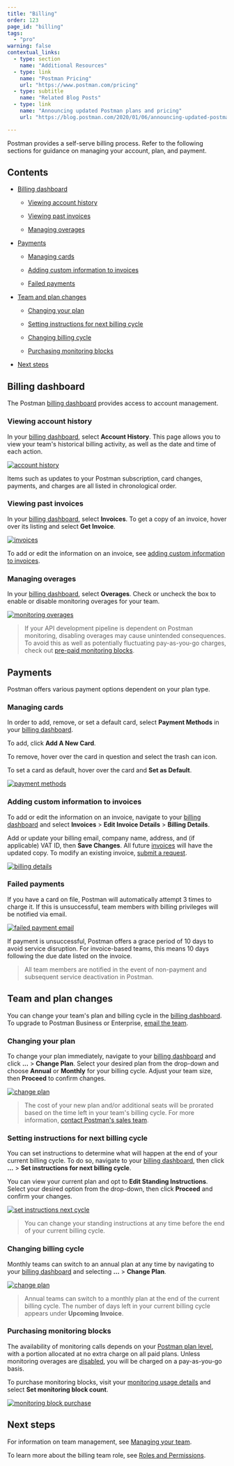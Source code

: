 ```yaml
---
title: "Billing"
order: 123
page_id: "billing"
tags: 
  - "pro"
warning: false
contextual_links:
  - type: section
    name: "Additional Resources"
  - type: link
    name: "Postman Pricing"
    url: "https://www.postman.com/pricing"
  - type: subtitle
    name: "Related Blog Posts"
  - type: link
    name: "Announcing updated Postman plans and pricing"
    url: "https://blog.postman.com/2020/01/06/announcing-updated-postman-plans-and-pricing/"

---
```


Postman provides a self-serve billing process. Refer to the following sections for guidance on managing your account, plan, and payment.

## Contents

* [Billing dashboard](#billing-dashboard)

    * [Viewing account history](#viewing-account-history)

    * [Viewing past invoices](#viewing-past-invoices)

    * [Managing overages](#managing-overages)

* [Payments](#payments)

    * [Managing cards](#managing-cards)

    * [Adding custom information to invoices](#adding-custom-information-to-invoices)

    * [Failed payments](#failed-payments)

* [Team and plan changes](#team-and-plan-changes)

    * [Changing your plan](#changing-your-plan)

    * [Setting instructions for next billing cycle](#setting-instructions-for-next-billing-cycle)

    * [Changing billing cycle](#changing-billing-cycle)

    * [Purchasing monitoring blocks](#purchasing-monitoring-blocks)

* [Next steps](#next-steps)

## Billing dashboard

The Postman [billing dashboard](http://go.postman.co/billing) provides access to account management.

### Viewing account history

In your [billing dashboard](http://go.postman.co/billing), select **Account History**. This page allows you to view your team's historical billing activity, as well as the date and time of each action.

[![account history](https://assets.postman.com/postman-docs/account-history.jpg)](https://assets.postman.com/postman-docs/account-history.jpg)

Items such as updates to your Postman subscription, card changes, payments, and charges are all listed in chronological order.  

### Viewing past invoices

In your [billing dashboard](http://go.postman.co/billing), select **Invoices**. To get a copy of an invoice, hover over its listing and select **Get Invoice**.

[![invoices](https://assets.postman.com/postman-docs/invoices.jpg)](https://assets.postman.com/postman-docs/invoices.jpg)

To add or edit the information on an invoice, see [adding custom information to invoices](#adding-custom-information-to-invoices).

### Managing overages

In your [billing dashboard](http://go.postman.co/billing), select **Overages**. Check or uncheck the box to enable or disable monitoring overages for your team.

[![monitoring overages](https://assets.postman.com/postman-docs/monitoring-overages.jpg)](https://assets.postman.com/postman-docs/monitoring-overages.jpg)

> If your API development pipeline is dependent on Postman monitoring, disabling overages may cause unintended consequences. To avoid this as well as potentially fluctuating pay-as-you-go charges, check out [pre-paid monitoring blocks](/docs/designing-and-developing-your-api/monitoring-your-api/intro-monitors/).

## Payments

Postman offers various payment options dependent on your plan type.

### Managing cards

In order to add, remove, or set a default card, select **Payment Methods** in your [billing dashboard](http://go.postman.co/billing).

To add, click **Add A New Card**.

To remove, hover over the card in question and select the trash can icon.

To set a card as default, hover over the card and **Set as Default**.

[![payment methods](https://assets.postman.com/postman-docs/payment-methods.jpg)](https://assets.postman.com/postman-docs/payment-methods.jpg)

### Adding custom information to invoices

To add or edit the information on an invoice, navigate to your [billing dashboard](http://go.postman.co/billing) and select **Invoices** > **Edit Invoice Details** > **Billing Details**.

Add or update your billing email, company name, address, and (if applicable) VAT ID, then **Save Changes**. All future [invoices](https://go.postman.co/billing/invoices) will have the updated copy. To modify an existing invoice, [submit a request](https://support.getpostman.com/hc/en-us).

[![billing details](https://assets.postman.com/postman-docs/billing-details.jpg)](https://assets.postman.com/postman-docs/billing-details.jpg)

### Failed payments

If you have a card on file, Postman will automatically attempt 3 times to charge it. If this is unsuccessful, team members with billing privileges will be notified via email.

[![failed payment email](https://assets.postman.com/postman-docs/failed-payment-email.jpg)](https://assets.postman.com/postman-docs/failed-payment-email.jpg)

If payment is unsuccessful, Postman offers a grace period of 10 days to avoid service disruption. For invoice-based teams, this means 10 days following the due date listed on the invoice.

> All team members are notified in the event of non-payment and subsequent service deactivation in Postman.

## Team and plan changes

You can change your team's plan and billing cycle in the [billing dashboard](https://app.postman.co/billing/overview). To upgrade to Postman Business or Enterprise, [email the team](mailto:thepostmanteam@postman.com).

### Changing your plan

To change your plan immediately, navigate to your [billing dashboard](https://app.postman.co/billing/overview) and click **...** > **Change Plan**. Select your desired plan from the drop-down and choose **Annual** or **Monthly** for your billing cycle. Adjust your team size, then **Proceed** to confirm changes.

[![change plan](https://assets.postman.com/postman-docs/change-plan-new.jpg)](https://assets.postman.com/postman-docs/change-plan-new.jpg)

> The cost of your new plan and/or additional seats will be prorated based on the time left in your team's billing cycle. For more information, [contact Postman's sales team](mailto:sales@postman.com).

### Setting instructions for next billing cycle

You can set instructions to determine what will happen at the end of your current billing cycle. To do so, navigate to your [billing dashboard](https://app.postman.co/billing/overview), then click **...** > **Set instructions for next billing cycle**.

You can view your current plan and opt to **Edit Standing Instructions**. Select your desired option from the drop-down, then click **Proceed** and confirm your changes.

[![set instructions next cycle](https://assets.postman.com/postman-docs/set-billing-instructions.jpg)](https://assets.postman.com/postman-docs/set-billing-instructions.jpg)

> You can change your standing instructions at any time before the end of your current billing cycle.

### Changing billing cycle

Monthly teams can switch to an annual plan at any time by navigating to your [billing dashboard](https://go.postman.co/billing/overview) and selecting **...** > **Change Plan**.

[![change plan](https://assets.postman.com/postman-docs/change-plan-new.jpg)](https://assets.postman.com/postman-docs/change-plan-new.jpg)

> Annual teams can switch to a monthly plan at the end of the current billing cycle. The number of days left in your current billing cycle appears under **Upcoming Invoice**.

### Purchasing monitoring blocks

The availability of monitoring calls depends on your [Postman plan level](https://www.postman.com/pricing), with a portion allocated at no extra charge on all paid plans. Unless monitoring overages are [disabled](#managing-overages), you will be charged on a pay-as-you-go basis.

To purchase monitoring blocks, visit your [monitoring usage details](http://go.postman.co/usage/monitors) and select **Set monitoring block count**.

[![monitoring block purchase](https://assets.postman.com/postman-docs/monitoring-block-purchase.jpg)](https://assets.postman.com/postman-docs/monitoring-block-purchase.jpg)

## Next steps

For information on team management, see [Managing your team](/docs/administration/managing-your-team/).

To learn more about the billing team role, see [Roles and Permissions](/docs/collaborating-in-postman/roles-and-permissions/).
